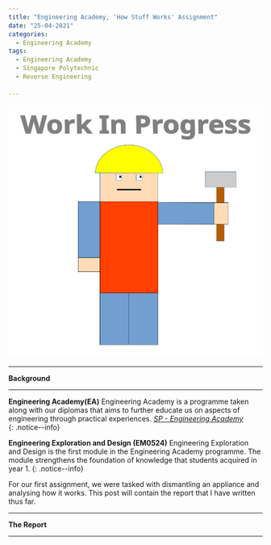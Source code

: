 ```yaml
---
title: "Engineering Academy, 'How Stuff Works' Assignment"
date: "25-04-2021"
categories:
  - Engineering Academy
tags:
  - Engineering Academy
  - Singapore Polytechnic
  - Reverse Engineering

---
```


![WIP](/assets/images/common/WIP.png)

***

<strong>Background</strong>

***

**Engineering Academy(EA)** Engineering Academy is a programme taken along with our diplomas that aims to further educate us on aspects of engineering through practical experiences. 
<cite><a href="https://www.sp.edu.sg/engineering-cluster/engineering-academy">SP - Engineering Academy</a></cite>  
{: .notice--info}

**Engineering Exploration and Design (EM0524)** Engineering Exploration and Design is the first module in the Engineering Academy programme. The module strengthens the foundation of knowledge that students acquired in year 1.
{: .notice--info}

For our first assignment, we were tasked with dismantling an appliance and analysing how it works. This post will contain the report that I have written thus far.

***

<strong>The Report</strong>

***